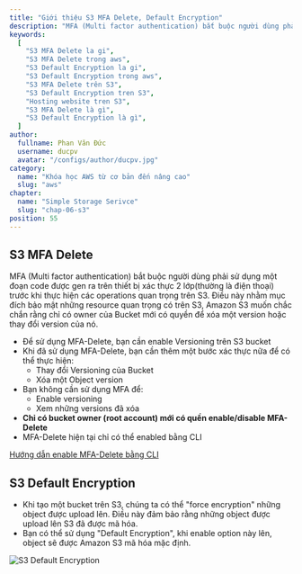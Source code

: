 ```yaml
---
title: "Giới thiệu S3 MFA Delete, Default Encryption"
description: "MFA (Multi factor authentication) bắt buộc người dùng phải sử dụng một đoạn code được gen ra trên thiết bị xác thực 2 lớp(thường là điện thoại) trước khi thực hiện các operations quan trọng trên S3. Điều này nhằm mục đích bảo mật những resource quan trọng có trên S3, Amazon S3 muốn chắc chắn rằng chỉ có owner của Bucket mới có quyền để xóa một version hoặc thay đổi version của nó."
keywords:
  [
    "S3 MFA Delete la gi",
    "S3 MFA Delete trong aws",
    "S3 Default Encryption la gi",
    "S3 Default Encryption trong aws",
    "S3 MFA Delete trên S3",
    "S3 Default Encryption tren S3",
    "Hosting website tren S3",
    "S3 MFA Delete là gì",
    "S3 Default Encryption là gì",
  ]
author:
  fullname: Phan Văn Đức
  username: ducpv
  avatar: "/configs/author/ducpv.jpg"
category:
  name: "Khóa học AWS từ cơ bản đến nâng cao"
  slug: "aws"
chapter:
  name: "Simple Storage Serivce"
  slug: "chap-06-s3"
position: 55
---
```


## S3 MFA Delete

MFA (Multi factor authentication) bắt buộc người dùng phải sử dụng một đoạn code được gen ra trên thiết bị xác thực 2 lớp(thường là điện thoại) trước khi thực hiện các operations quan trọng trên S3. Điều này nhằm mục đích bảo mật những resource quan trọng có trên S3, Amazon S3 muốn chắc chắn rằng chỉ có owner của Bucket mới có quyền để xóa một version hoặc thay đổi version của nó.

- Để sử dụng MFA-Delete, bạn cần enable Versioning trên S3 bucket
- Khi đã sử dụng MFA-Delete, bạn cần thêm một bước xác thực nữa để có thể thực hiện:
  - Thay đổi Versioning của Bucket
  - Xóa một Object version
- Bạn không cần sử dụng MFA để:
  - Enable versioning
  - Xem những versions đã xóa
- **Chỉ có bucket owner (root account) mới có quền enable/disable MFA-Delete**
- MFA-Delete hiện tại chỉ có thể enabled bằng CLI

[Hướng dẫn enable MFA-Delete bằng CLI](https://cloudkatha.com/how-to-enable-mfa-delete-on-s3-bucket/)

## S3 Default Encryption

- Khi tạo một bucket trên S3, chúng ta có thể "force encryption" những object được upload lên. Điều này đảm bảo rằng những object được upload lên S3 đã được mã hóa.
- Bạn có thể sử dụng "Default Encryption", khi enable option này lên, object sẽ được Amazon S3 mã hóa mặc định.

![S3 Default Encryption](https://user-images.githubusercontent.com/29729545/150817284-8318d392-87ee-46db-a462-f5aa57863863.png)
